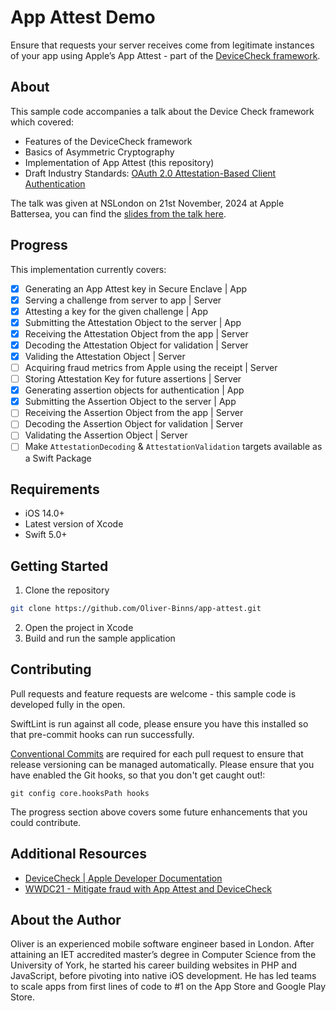 # App Attest Demo

Ensure that requests your server receives come from legitimate instances of your app using Apple’s App Attest - part of the [DeviceCheck framework](https://developer.apple.com/documentation/devicecheck/establishing-your-app-s-integrity).

## About

This sample code accompanies a talk about the Device Check framework which covered:

- Features of the DeviceCheck framework
- Basics of Asymmetric Cryptography
- Implementation of App Attest (this repository)
- Draft Industry Standards: [OAuth 2.0 Attestation-Based Client Authentication](https://www.ietf.org/archive/id/draft-ietf-oauth-attestation-based-client-auth-01.html)

The talk was given at NSLondon on 21st November, 2024 at Apple Battersea, you can find the [slides from the talk here](https://drive.google.com/file/d/1Bx-3Ts1zYVSgcdLraWfK6gt_nwhoNHWb/view?usp=share_link).

## Progress

This implementation currently covers:

- [x] Generating an App Attest key in Secure Enclave | App
- [x] Serving a challenge from server to app | Server
- [x] Attesting a key for the given challenge | App
- [x] Submitting the Attestation Object to the server | App
- [x] Receiving the Attestation Object from the app | Server
- [x] Decoding the Attestation Object for validation | Server
- [x] Validing the Attestation Object | Server
- [ ] Acquiring fraud metrics from Apple using the receipt | Server
- [ ] Storing Attestation Key for future assertions | Server
- [x] Generating assertion objects for authentication | App
- [x] Submitting the Assertion Object to the server | App
- [ ] Receiving the Assertion Object from the app | Server
- [ ] Decoding the Assertion Object for validation | Server
- [ ] Validating the Assertion Object | Server
- [ ] Make `AttestationDecoding` & `AttestationValidation` targets available as a Swift Package

## Requirements

- iOS 14.0+
- Latest version of Xcode
- Swift 5.0+

## Getting Started

1. Clone the repository
```bash
git clone https://github.com/Oliver-Binns/app-attest.git
```

2. Open the project in Xcode
3. Build and run the sample application

## Contributing

Pull requests and feature requests are welcome - this sample code is developed fully in the open.

SwiftLint is run against all code, please ensure you have this installed so that pre-commit hooks can run successfully.

[Conventional Commits](https://www.conventionalcommits.org/en/v1.0.0/) are required for each pull request to ensure that release versioning can be managed automatically.
Please ensure that you have enabled the Git hooks, so that you don't get caught out!:
```
git config core.hooksPath hooks
```

The progress section above covers some future enhancements that you could contribute.

## Additional Resources

- [DeviceCheck | Apple Developer Documentation](https://developer.apple.com/documentation/devicecheck)
- [WWDC21 - Mitigate fraud with App Attest and DeviceCheck](https://developer.apple.com/videos/play/wwdc2021/10244/)

## About the Author

Oliver is an experienced mobile software engineer based in London. After attaining an IET accredited master’s degree in Computer Science from the University of York, he started his career building websites in PHP and JavaScript, before pivoting into native iOS development. He has led teams to scale apps from first lines of code to #1 on the App Store and Google Play Store.
